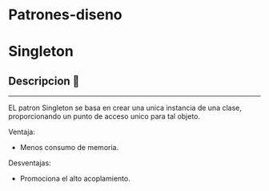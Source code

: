 # Patrones-diseno

# Singleton
## Descripcion 📖
---
EL patron Singleton se basa en crear una unica instancia de una clase, proporcionando un punto de acceso unico para tal objeto.

Ventaja: 
* Menos consumo de memoria.

Desventajas:
* Promociona el alto acoplamiento.
